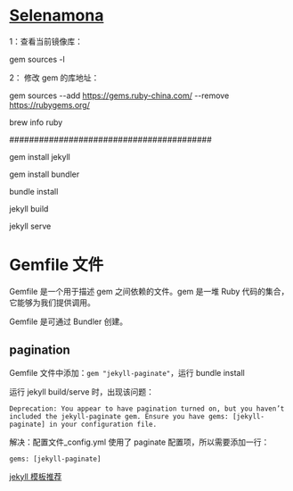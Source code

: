 # [Selenamona](https://selenamona.github.io/)

1：查看当前镜像库：

gem sources -l

2： 修改 gem 的库地址：

gem sources --add https://gems.ruby-china.com/ --remove https://rubygems.org/

brew info ruby

#########################################

gem install jekyll

<!-- sudo gem install --user-install bundler jekyll

export PATH=${PATH}:/Users/tinytongtong/.gem/ruby/2.6.0/bin  -->

gem install bundler

bundle install

jekyll build

jekyll serve

# Gemfile 文件

Gemfile 是一个用于描述 gem 之间依赖的文件。gem 是一堆 Ruby 代码的集合，它能够为我们提供调用。

Gemfile 是可通过 Bundler 创建。

## pagination

Gemfile 文件中添加：`gem "jekyll-paginate"`，运行 bundle install

运行 jekyll build/serve 时，出现该问题：

```
Deprecation: You appear to have pagination turned on, but you haven’t included the jekyll-paginate gem. Ensure you have gems: [jekyll-paginate] in your configuration file.
```

解决：配置文件\_config.yml 使用了 paginate 配置项，所以需要添加一行：

```
gems: [jekyll-paginate]
```

[jekyll 模板推荐](https://github.com/andrewbanchich/editorial-jekyll-theme)
